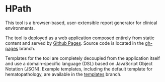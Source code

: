 HPath
=====

This tool is a browser-based, user-extensible report generator for clinical
environments.

The tool is deployed as a web application composed entirely from static content
and served by [Github Pages](http://pages.github.com/). Source code is located
in the [gh-pages](https://github.com/wilkinson/hpath/tree/gh-pages) branch.

Templates for the tool are completely decoupled from the application itself
and use a domain-specific language (DSL) based on JavaScript Object Notation
(JSON). Example templates, including the default template for hematopathology,
are available in the
[templates](https://github.com/wilkinson/hpath/tree/templates) branch.

